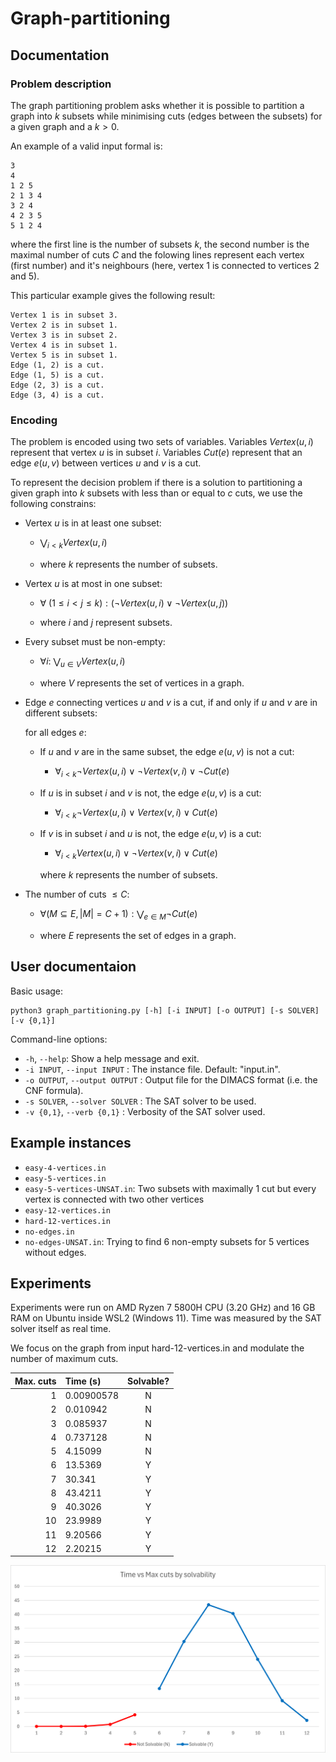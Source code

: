 # Graph-partitioning

## Documentation

### Problem description

The graph partitioning problem asks whether it is possible to partition a graph into $k$ subsets while minimising cuts (edges between the subsets) for a given graph and a $k > 0$.

An example of a valid input formal is:

```
3
4
1 2 5
2 1 3 4
3 2 4
4 2 3 5
5 1 2 4
```
where the first line is the number of subsets $k$, the second number is the maximal number of cuts $C$ and the folowing lines represent each vertex (first number) and it's neighbours (here, vertex $1$ is connected to vertices $2$ and $5$).

This particular example gives the following result:

```
Vertex 1 is in subset 3.
Vertex 2 is in subset 1.
Vertex 3 is in subset 2.
Vertex 4 is in subset 1.
Vertex 5 is in subset 1.
Edge (1, 2) is a cut.
Edge (1, 5) is a cut.
Edge (2, 3) is a cut.
Edge (3, 4) is a cut.
```

### Encoding

The problem is encoded using two sets of variables. Variables $Vertex(u, i)$ represent that vertex $u$ is in subset $i$. Variables $Cut(e)$ represent that an edge $e(u, v)$ between vertices $u$ and $v$ is a cut.

To represent the decision problem if there is a solution to partitioning a given graph into $k$ subsets with less than or equal to $c$ cuts, we use the following constrains:

- Vertex $u$ is in at least one subset:

    - $\bigvee_{i<k} Vertex(u,i)$
    
    - where $k$ represents the number of subsets.

- Vertex $u$ is at most in one subset:

    - $\forall{\ (1\le i< j\le k)}:(\neg Vertex(u,i) \vee \neg Vertex(u,j))$

    - where $i$ and $j$ represent subsets.

- Every subset must be non-empty:

    - $\forall{i}:\ \bigvee_{u\in V} Vertex(u,i)$

    - where $V$ represents the set of vertices in a graph.

- Edge $e$ connecting vertices $u$ and $v$ is a cut, if and only if $u$ and $v$ are in different subsets:

    for all edges $e$:
    - If $u$ and $v$ are in the same subset, the edge $e(u, v)$ is not a cut:

        - $\forall _{i < k} \neg Vertex(u,i) \lor \neg Vertex(v, i) \lor \neg Cut(e)$
    
    - If $u$ is in subset $i$ and $v$ is not, the edge $e(u, v)$ is a cut:

        - $\forall _{i < k} \neg Vertex(u, i) \lor Vertex(v, i) \lor Cut(e)$
    
    - If $v$ is in subset $i$ and $u$ is not, the edge $e(u, v)$ is a cut:

        - $\forall _{i < k} Vertex(u, i) \lor \neg Vertex(v, i) \lor Cut(e)$
    
        where $k$ represents the number of subsets.

- The number of cuts $\le C$:

    - $\forall (M\subseteq E, |M| = C + 1):\bigvee_{e \in M}\neg Cut(e)$

    - where $E$ represents the set of edges in a graph.

## User documentaion
Basic usage:
```
python3 graph_partitioning.py [-h] [-i INPUT] [-o OUTPUT] [-s SOLVER] [-v {0,1}]
```

Command-line options:

* `-h`, `--help`: Show a help message and exit.
* `-i INPUT`, `--input INPUT` : The instance file. Default: "input.in".
* `-o OUTPUT`, `--output OUTPUT` : Output file for the DIMACS format (i.e. the CNF formula).
* `-s SOLVER`, `--solver SOLVER` : The SAT solver to be used.
*  `-v {0,1}`, `--verb {0,1}` :  Verbosity of the SAT solver used.

## Example instances

* `easy-4-vertices.in`
* `easy-5-vertices.in`
* `easy-5-vertices-UNSAT.in`: Two subsets with maximally 1 cut but every vertex is connected with two other vertices
* `easy-12-vertices.in`
* `hard-12-vertices.in`
* `no-edges.in`
* `no-edges-UNSAT.in`: Trying to find 6 non-empty subsets for 5 vertices without edges.

## Experiments

Experiments were run on AMD Ryzen 7 5800H CPU (3.20 GHz) and 16 GB RAM on Ubuntu inside WSL2 (Windows 11). Time was measured by the SAT solver itself as real time.

We focus on the graph from input hard-12-vertices.in and modulate the number of maximum cuts.

| Max. cuts | Time (s) | Solvable? |
| --------: | :------- | :-------: |
| 1 | 0.00900578 | N |
| 2 | 0.010942 | N |
| 3 | 0.085937 | N |
| 4 | 0.737128 | N |
| 5 | 4.15099 | N |
| 6 | 13.5369 | Y |
| 7 | 30.341 | Y |
| 8 | 43.4211 | Y |
| 9 | 40.3026 | Y |
| 10 |23.9989 | Y |
| 11 | 9.20566 | Y |
| 12 | 2.20215 | Y |

![A plot of the results](plot.png)
